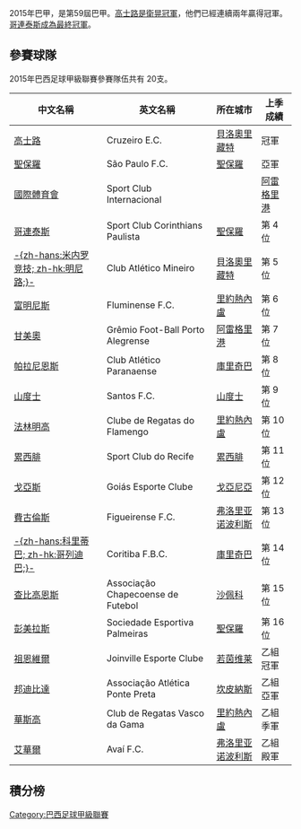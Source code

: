 2015年巴甲，是第59屆巴甲。[高士路是衛晃冠軍](https://zh.wikipedia.org/wiki/高士路 "wikilink")，他們已經連續兩年贏得冠軍。[哥連泰斯成為最終冠軍](https://zh.wikipedia.org/wiki/哥連泰斯 "wikilink")。

## 參賽球隊

2015年巴西足球甲級聯賽參賽隊伍共有 20支。

| 中文名稱                                                             | 英文名稱                              | 所在城市                                                      | 上季成績   |
| ---------------------------------------------------------------- | --------------------------------- | --------------------------------------------------------- | ------ |
| [高士路](https://zh.wikipedia.org/wiki/高士路 "wikilink")              | Cruzeiro E.C.                     | [貝洛奧里藏特](https://zh.wikipedia.org/wiki/貝洛奧里藏特 "wikilink") | 冠軍     |
| [聖保羅](../Page/聖保羅足球會.md "wikilink")                              | São Paulo F.C.                    | [聖保羅](https://zh.wikipedia.org/wiki/聖保羅 "wikilink")       | 亞軍     |
| [國際體育會](../Page/國際體育會.md "wikilink")                             | Sport Club Internacional          | |[阿雷格里港](../Page/阿雷格里港.md "wikilink")                     | 季軍     |
| [哥連泰斯](https://zh.wikipedia.org/wiki/哥連泰斯 "wikilink")            | Sport Club Corinthians Paulista   | [聖保羅](https://zh.wikipedia.org/wiki/聖保羅 "wikilink")       | 第 4 位  |
| [-{zh-hans:米内罗竞技; zh-hk:明尼路;}-](../Page/米内罗竞技俱乐部.md "wikilink")  | Club Atlético Mineiro             | [貝洛奧里藏特](https://zh.wikipedia.org/wiki/貝洛奧里藏特 "wikilink") | 第 5 位  |
| [富明尼斯](https://zh.wikipedia.org/wiki/富明尼斯 "wikilink")            | Fluminense F.C.                   | [里約熱內盧](https://zh.wikipedia.org/wiki/里約熱內盧 "wikilink")   | 第 6 位  |
| [甘美奧](https://zh.wikipedia.org/wiki/甘美奧 "wikilink")              | Grêmio Foot-Ball Porto Alegrense  | [阿雷格里港](../Page/阿雷格里港.md "wikilink")                      | 第 7 位  |
| [帕拉尼恩斯](https://zh.wikipedia.org/wiki/帕拉尼恩斯 "wikilink")          | Club Atlético Paranaense          | [庫里奇巴](../Page/庫里奇巴.md "wikilink")                        | 第 8 位  |
| [山度士](https://zh.wikipedia.org/wiki/山度士足球會 "wikilink")           | Santos F.C.                       | [山度士](https://zh.wikipedia.org/wiki/山度士 "wikilink")       | 第 9 位  |
| [法林明高](https://zh.wikipedia.org/wiki/法林明高 "wikilink")            | Clube de Regatas do Flamengo      | [里約熱內盧](https://zh.wikipedia.org/wiki/里約熱內盧 "wikilink")   | 第 10 位 |
| [累西腓](https://zh.wikipedia.org/wiki/累西腓竞技俱乐部 "wikilink")         | Sport Club do Recife              | [累西腓](../Page/累西腓.md "wikilink")                          | 第 11 位 |
| [戈亞斯](../Page/戈亞斯體育會.md "wikilink")                              | Goiás Esporte Clube               | [戈亞尼亞](https://zh.wikipedia.org/wiki/戈亞尼亞 "wikilink")     | 第 12 位 |
| [費古倫斯](../Page/費古倫斯足球會.md "wikilink")                            | Figueirense F.C.                  | [弗洛里亚诺波利斯](../Page/弗洛里亚诺波利斯.md "wikilink")                | 第 13 位 |
| [-{zh-hans:科里蒂巴; zh-hk:哥列迪巴;}-](../Page/科里蒂巴足球俱乐部.md "wikilink") | Coritiba F.B.C.                   | [庫里奇巴](../Page/庫里奇巴.md "wikilink")                        | 第 14 位 |
| [查比高恩斯](../Page/查比高恩斯足球會.md "wikilink")                          | Associação Chapecoense de Futebol | [沙佩科](../Page/沙佩科.md "wikilink")                          | 第 15 位 |
| [彭美拉斯](https://zh.wikipedia.org/wiki/彭美拉斯足球會 "wikilink")         | Sociedade Esportiva Palmeiras     | [聖保羅](https://zh.wikipedia.org/wiki/聖保羅 "wikilink")       | 第 16 位 |
| [祖恩維爾](https://zh.wikipedia.org/wiki/若因维利竞技俱乐部 "wikilink")       | Joinville Esporte Clube           | [若茵维莱](https://zh.wikipedia.org/wiki/若茵维莱 "wikilink")     | 乙組冠軍   |
| [邦迪比達](https://zh.wikipedia.org/wiki/邦迪比達 "wikilink")            | Associação Atlética Ponte Preta   | [坎皮納斯](https://zh.wikipedia.org/wiki/坎皮納斯 "wikilink")     | 乙組亞軍   |
| [華斯高](https://zh.wikipedia.org/wiki/華斯高足球會 "wikilink")           | Club de Regatas Vasco da Gama     | [里約熱內盧](https://zh.wikipedia.org/wiki/里約熱內盧 "wikilink")   | 乙組季軍   |
| [艾華爾](../Page/阿瓦伊足球俱乐部.md "wikilink")                            | Avaí F.C.                         | [弗洛里亚诺波利斯](../Page/弗洛里亚诺波利斯.md "wikilink")                | 乙組殿軍   |

## 積分榜

[Category:巴西足球甲級聯賽](https://zh.wikipedia.org/wiki/Category:巴西足球甲級聯賽 "wikilink")